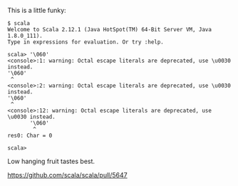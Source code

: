 This is a little funky:
```
$ scala
Welcome to Scala 2.12.1 (Java HotSpot(TM) 64-Bit Server VM, Java 1.8.0_111).
Type in expressions for evaluation. Or try :help.

scala> '\060'
<console>:1: warning: Octal escape literals are deprecated, use \u0030 instead.
'\060'
 ^
<console>:2: warning: Octal escape literals are deprecated, use \u0030 instead.
'\060'
 ^
<console>:12: warning: Octal escape literals are deprecated, use \u0030 instead.
       '\060'
        ^
res0: Char = 0

scala> 
```
Low hanging fruit tastes best.

https://github.com/scala/scala/pull/5647
